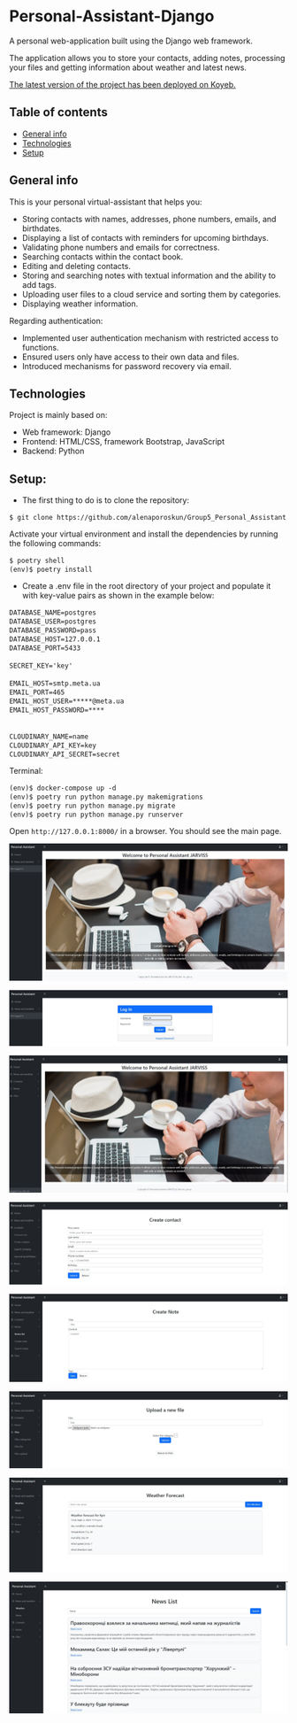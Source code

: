 # Personal-Assistant-Django
A personal web-application built using the Django web framework.

The application allows you to store your contacts, adding notes, processing your files and getting information about weather and latest news.  

[The latest version of the project has been deployed on Koyeb.](https://personal-assistant.koyeb.app/)

## Table of contents
* [General info](#general-info)
* [Technologies](#technologies)
* [Setup](#setup)

## General info
This is your personal virtual-assistant that helps you:
* Storing contacts with names, addresses, phone numbers, emails, and birthdates.
* Displaying a list of contacts with reminders for upcoming birthdays.
* Validating phone numbers and emails for correctness.
* Searching contacts within the contact book.
* Editing and deleting contacts.
* Storing and searching notes with textual information and the ability to add tags.
* Uploading user files to a cloud service and sorting them by categories.
* Displaying weather information.

Regarding authentication:
* Implemented user authentication mechanism with restricted access to functions.
* Ensured users only have access to their own data and files.
* Introduced mechanisms for password recovery via email.
	
## Technologies
Project is mainly based on:
* Web framework: Django
* Frontend: HTML/CSS, framework Bootstrap, JavaScript
* Backend: Python

## Setup:
* The first thing to do is to clone the repository:
```
$ git clone https://github.com/alenaporoskun/Group5_Personal_Assistant
```

Activate your virtual environment and install the dependencies by running the following commands:
```
$ poetry shell
(env)$ poetry install
```
* Create a .env file in the root directory of your project and populate it with key-value pairs as shown in the example below:
```
DATABASE_NAME=postgres
DATABASE_USER=postgres
DATABASE_PASSWORD=pass
DATABASE_HOST=127.0.0.1
DATABASE_PORT=5433

SECRET_KEY='key'

EMAIL_HOST=smtp.meta.ua 
EMAIL_PORT=465 
EMAIL_HOST_USER=*****@meta.ua 
EMAIL_HOST_PASSWORD=****


CLOUDINARY_NAME=name
CLOUDINARY_API_KEY=key
CLOUDINARY_API_SECRET=secret
```
  
Terminal:
```
(env)$ docker-compose up -d
(env)$ poetry run python manage.py makemigrations
(env)$ poetry run python manage.py migrate
(env)$ poetry run python manage.py runserver   
```

Open `http://127.0.0.1:8000/` in a browser. You should see the main page.
   
![Screenshot0](screenshots/scr0.jpg)  

![Screenshot1](screenshots/src1.jpg)  

![Screenshot2](screenshots/scr2.jpg)  

![Screenshot3](screenshots/scr3.jpg)   

![Screenshot4](screenshots/scr4.jpg)  

![Screenshot5](screenshots/scr5.jpg)  

![Screenshot6](screenshots/scr6.jpg)  

![Screenshot7](screenshots/sc7.jpg)  

     
